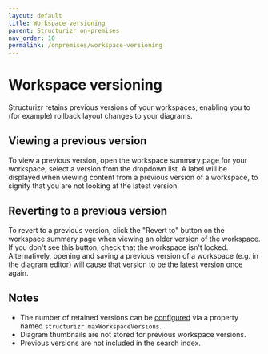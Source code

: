 ```yaml
---
layout: default
title: Workspace versioning
parent: Structurizr on-premises
nav_order: 10
permalink: /onpremises/workspace-versioning
---
```


# Workspace versioning

Structurizr retains previous versions of your workspaces, enabling you to (for example) rollback layout
changes to your diagrams.

## Viewing a previous version

To view a previous version, open the workspace summary page for your workspace, select a version from the dropdown list.
A label will be displayed when viewing content from a previous version of a workspace,
to signify that you are not looking at the latest version.

## Reverting to a previous version

To revert to a previous version, click the "Revert to" button on the workspace summary page when viewing an older
version of the workspace. If you don't see this button, check that the workspace isn't locked.
Alternatively, opening and saving a previous version of a workspace (e.g. in the diagram editor) will
cause that version to be the latest version once again.

## Notes

- The number of retained versions can be [configured](/onpremises/configuration) via a property named `structurizr.maxWorkspaceVersions`.
- Diagram thumbnails are not stored for previous workspace versions.
- Previous versions are not included in the search index.